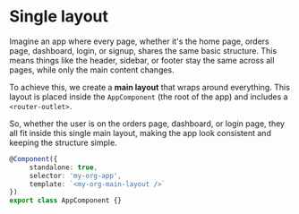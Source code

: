# Single layout

Imagine an app where every page, whether it's the home page, orders page, dashboard, login, or signup,
shares the same basic structure. This means things like the header, sidebar, or footer stay the
same across all pages, while only the main content changes.

To achieve this, we create a **main layout** that wraps around everything.
This layout is placed inside the `AppComponent` (the root of the app) and includes a `<router-outlet>`.

So, whether the user is on the orders page, dashboard, or login page, they all fit inside this
single main layout, making the app look consistent and keeping the structure simple.

```ts title="app.component.ts"
@Component({
     standalone: true,
     selector: 'my-org-app',
     template: `<my-org-main-layout />`
})
export class AppComponent {}
```
